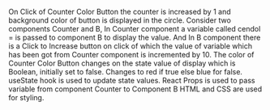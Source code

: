  On Click of  Counter Color Button the counter is increased  by 1 and background color of button is displayed in the circle.
Consider two components Counter and B, In Counter component a variable called cendol = is passed to component B to display the value. 
And In B component there is a  Click to Increase button on click of which the value of variable which has been got from Counter component is incremented by 10. 
The color of Counter Color Button changes on the state value of display which is Boolean, initially set to false. Changes to red if true else blue for false.
useState hook is used to update state values. 
React Props is used to pass variable from component Counter to Component B
HTML and CSS are used for styling.
